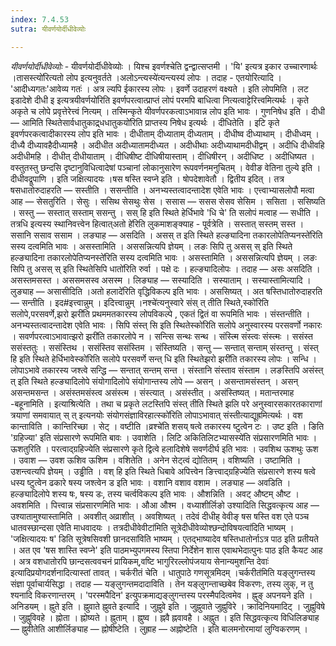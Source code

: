```yaml
---
index: 7.4.53
sutra: यीवर्णयोर्दीधीवेव्योः

---
```

_यीवर्णयोर्दीधीवेव्योः_ - यीवर्णयोर्दीधीवेव्योः । यिश्च इवर्णश्चेति द्वन्द्वात्सप्तमी । 'यि' इत्यत्र इकार उच्चारणार्थः ।तासस्त्यो॑रित्यतो लोप इत्यनुवर्तते ।अलोऽन्त्यस्ये॑त्यन्त्यस्य॑ लोपः । तदाह - एतयोरित्यादि । 'आदीध्यगतः'आवेव्य गतः॑ । अत्र ल्यपि ईकारस्य लोपः । इवर्णे उदाहरणं वक्ष्यते । इति लोपमिति । लट इडादेशे दीधी इ इत्यत्रयीवर्णयो॑रिति इवर्णपरत्वात्प्राप्तं लोपं परमपि बाधित्वा नित्यत्वाट्टेरित्त्वमित्यर्थः । कृते अकृते च लोपे प्रवृत्तेरेत्त्वं नित्यम् । तस्मिन्कृते यीवर्णपरकत्वाऽभावान्न लोप इति भावः । गुणनिषेध इति । दीधी —  आमिति स्थितेसार्वधातुकाद्र्धधातुकयो॑रिति प्राप्तस्य निषेध इत्यर्थः । दीधितेति । इटि कृते इवर्णपरकत्वादीकारस्य लोप इति भावः । दीधीताम् दीध्याताम् दीध्यताम् । दीधीष्व दीध्याथाम् । दीधीध्वम् । दीध्यै दीध्यावहैदीध्यामहै । अदीधीत अदीध्यातामदीध्यत । अदीधीथाः अदीध्याथामदीधीद्वम् । अदीधि दीधीवहि अदीधीमहि । दीधीत् दीधीयाताम् । दीधिषीष्ट दीधिषीयास्ताम् । दीधिषीरन् । अदीधिष्ट । अदीधिष्यत । वस्तुतस्तु छन्दसि दृष्टानुविधित्वादेषां पञ्चानां लोकानुसारेण रूपवर्णनमनुचितम् । वेवीङ वेतिना तुल्ये इति । दीधीवद्रूपाणि । इति जक्षित्यादयः ।षस षस्ति स्वप्ने इति । षोपदेशावेतौ । द्वितीय इदित् । तत्र षसधातोरुदाहरति — सस्तीति । ससन्तीति । अनभ्यस्तत्वादन्तादेश एवेति भावः । एत्त्वाभ्यासलोपौ मत्वा आह —  सेसतुरिति । सेसुः । ससिथ सेसथुः सेस । ससास —  ससस सेसव सेसिम । ससिता । ससिष्यति । सस्तु — सस्तात् सस्ताम् ससन्तु । सस् हि इति स्थिते हेर्धिभावे 'धि चे' ति सलोपं मत्वाह — सधीति । तत्रधि इत्यस्य स्थानिवत्त्वेन हित्वात्अतो हे॑रिति लुकमाशङ्क्याह - पूर्वत्रेति । सस्तात् सस्तम् सस्त । ससानि ससाव ससाम । लङ्याह —  असदिति । असस् त इति स्थिते हल्ङ्यादिना तकारलोपेतिप्यनस्ते॑रिति सस्य दत्वमिति भावः । असस्तामिति । अससन्नित्यपि ज्ञेयम् । लङः सिपि तु असस् स् इति स्थिते हल्ङ्यादिना तकारलोपेतिप्यनस्ते॑रिति सस्य दत्वमिति भावः । असस्तामिति । अससन्नित्यपि ज्ञेयम् । लङः सिपि तु असस् स् इति स्थितेसिपि धातो॑रिति रुर्वा । पक्षे दः । हल्ङ्यादिलोपः । तदाह —  असः असदिति । असस्तमसस्त । अससमसस्व असस्म । लिङ्याह —  सस्यादिति । सस्याताम् । सस्यास्तामित्यादि । लुङ्याह — असासीदिति ।अतो हलादे॑रिति वृद्धिविकल्प इति भावः । अससिष्यत् । अत षस्तिधातोरुदाहरति —  सन्तीति । इद#इत्त्वान्नुम् । इदित्त्वान्नुम् ।नश्चे॑त्यनुस्वारे संस् त् तीति स्थिते,स्को॑रिति सलोपे,परसवर्णे,झरो झरी॑ति प्रथममतकारस्य लोपविकल्पे , एकतं द्वितं वा रूपमिति भावः । संस्तन्तीति । अनभ्यस्तत्वादन्तादेश एवेति भावः । सिपि संस्त् सि इति स्थितेस्को॑रिति सलोपे अनुस्वारस्य परसवर्णो नकारः । सवर्णपरत्वाऽभावात्झरो झरी॑ति तकारलोपे न । सन्त्सि सन्थः सन्थ । संस्त्मि संस्त्वः संस्त्मः । ससंस्त ससंस्ततुः । ससंस्तिथ । ससंस्तिव ससंस्तिम । संस्तिष्यति । सन्तु — सन्तात् सन्ताम् संस्तन्तु । संस्त् हि इति स्थिते हेर्धिभावेस्को॑रिति सलोपे परसवर्णे सन्त् धि इति स्थितेझरो झरी॑ति तकारस्य लोपः । सन्धि । लोपाऽभावे तकारस्य जश्त्वे सन्द्धि — सन्तात् सन्तम् सन्त । संस्तानि संस्ताव संस्ताम । लङस्तिपि असंस्त् त् इति स्थिते हल्ङ्यादिलोपे संयोगादिलोपे संयोगान्तस्य लोपे — असन् । असन्तामसंस्तन् । असन् असन्तमसन्त । असंस्तमसंस्त्व असंस्त्म । संस्त्यात् । असंस्तीत् । असंस्तिष्यत् । मतान्तरमाह -बहूनामिति । इत्याश्रित्येति । तथा च प्रकृते लटस्तिपि संस्त् तीति स्थिते झलि परे अनुस्वारसकारतकाराणां त्रयाणां समवायात् स् त् इत्यनयोः संयोगसंज्ञाविरहात्स्को॑रिति लोपाऽभावात् संस्तीत्याद्यूह्रमित्यर्थः । वश कान्ताविति । कान्तिरिच्छा । सेट् । वष्टीति ।व्रश्चे॑ति शसय् षत्वे तकारस्य ष्टुत्वेन टः । उष्ट इति । ङिति 'ग्रहिज्या' इति संप्रसारणे रूपमिति बावः । उवाशेति । लिटि अकितिलिटभ्यासस्ये॑ति संप्रसारणमिति भावः । ऊशतुरिति । परत्वाद्ग्रहिज्येति संप्रसारणे कृते द्वित्वे हलादिशेषे सवर्णदीर्घ इति भावः । उवशिथ ऊशथुः ऊश । उवाश — उवश ऊशिव ऊशिम । वशितेति । अनेन सेट्त्वं द्योतितम् । वशिष्यति । उष्टामिति । उशन्त्वत्यपि ज्ञेयम् । उड्ढीति । वश् हि इति स्थिते धिबावे अपित्त्वेन ङित्त्वाद्ग्रहिज्येति संप्रसारणे शस्य षत्वे धस्य ष्टुत्वेन ढकारे षस्य जश्त्वेन ड इति भावः । वशानि वशाव वशाम । लङ्याह — अवडिति । हल्ङ्यादिलोपे शस्य षः, षस्य डः, तस्य चर्त्वविकल्प इति भावः । औशन्निति । अवट् औष्टम् औष्ट । अवशमिति । पित्त्वान्न संप्रसारणमिति भावः । औआ औश्म । वध्याशीर्लिङो उश्यादिति सिद्धवत्कृत्य आह — उश्यातामुश्यास्तामिति । अवशीत् अव्राशीत् । अवशिष्यत् । तदेवं दीधीह् वेवीङ् षस षस्ति वश एते पञ्च धातवस्छान्दसा एवेति माधवादयः । तत्रदीधीवेवीटा॑मिति सूत्रेदीधीवेव्योश्छन्दोविषयत्वा॑दिति भाष्यम् । 'जक्षित्यादयः ष' डिति सूत्रेषसिवशी छानदसा॑विति भाष्यम् । एतद्भाष्यादेव षस्तिधातोर्नाऽत्र पाठ इति प्रतीयते । अत एव 'षस शास्ति स्वप्ने' इति पाठमभ्युपगमस्य स्तिपा निर्देशेन शास एवाथभेदात्पुनः पाठ इति कैयट आह । अत्र वशधातोरपि छान्दसत्ववचनं प्रायिकम्,वष्टि भागुरिरल्लोपंजयाय सेनान्यमुशन्ति देवाः॑ इत्यादिप्रयोगदर्शनादित्यास्तां तावत् । चर्करीतं चेति । धातुपाठे गणसूत्रमिदम् ।चर्करीत॑मिति यङ्लुगन्तस्य संज्ञा पूर्वाचार्यसिद्धा । तदाह — यङ्लुगन्तमदादाविति । तेन यङ्लुगन्ताच्छबेव विकरणः, तस्य लुक्, न तु श्यनादि विकरणान्तरम् । 'परस्मपैदिन' इत्युपक्रमाद्यङ्लुगन्तस्य परस्मैपदित्वमेव । ह्नुङ् अपनयने इति । अनिडयम् । ह्नुते इति । ह्नुवाते ह्नुवते इत्यादि । जुह्नुवे इति । जुह्नुवाते जुह्नुविरे । क्रादिनियमादिट् । जुह्नुविषे । जुह्नुविवहे । ह्नोता । ह्नोष्यते । ह्नुताम् । ह्नुष्व । ह्नवै ह्नवावहै । अह्नुत । इति सिद्धवत्कृत्य विधिलिङ्याह —  ह्नुवीतेति आशीर्लिङ्याह —  ह्नोषीष्टेति । लुह्राह — अह्नोष्टेति । इति बालमनोरमायां लुग्विकरणम् । 